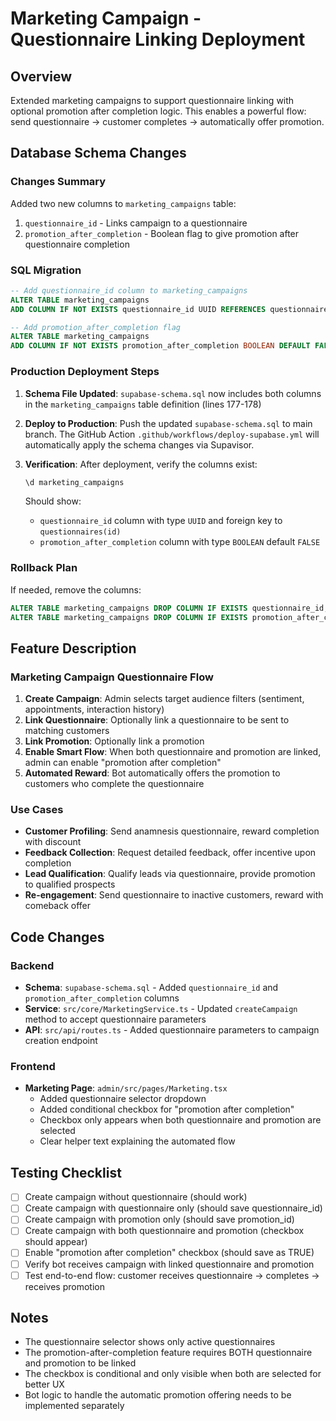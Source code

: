 # Marketing Campaign - Questionnaire Linking Deployment

## Overview
Extended marketing campaigns to support questionnaire linking with optional promotion after completion logic. This enables a powerful flow: send questionnaire → customer completes → automatically offer promotion.

## Database Schema Changes

### Changes Summary
Added two new columns to `marketing_campaigns` table:
1. `questionnaire_id` - Links campaign to a questionnaire
2. `promotion_after_completion` - Boolean flag to give promotion after questionnaire completion

### SQL Migration

```sql
-- Add questionnaire_id column to marketing_campaigns
ALTER TABLE marketing_campaigns 
ADD COLUMN IF NOT EXISTS questionnaire_id UUID REFERENCES questionnaires(id) ON DELETE SET NULL;

-- Add promotion_after_completion flag
ALTER TABLE marketing_campaigns 
ADD COLUMN IF NOT EXISTS promotion_after_completion BOOLEAN DEFAULT FALSE;
```

### Production Deployment Steps

1. **Schema File Updated**: `supabase-schema.sql` now includes both columns in the `marketing_campaigns` table definition (lines 177-178)

2. **Deploy to Production**: Push the updated `supabase-schema.sql` to main branch. The GitHub Action `.github/workflows/deploy-supabase.yml` will automatically apply the schema changes via Supavisor.

3. **Verification**: After deployment, verify the columns exist:
   ```sql
   \d marketing_campaigns
   ```
   Should show:
   - `questionnaire_id` column with type `UUID` and foreign key to `questionnaires(id)`
   - `promotion_after_completion` column with type `BOOLEAN` default `FALSE`

### Rollback Plan
If needed, remove the columns:
```sql
ALTER TABLE marketing_campaigns DROP COLUMN IF EXISTS questionnaire_id;
ALTER TABLE marketing_campaigns DROP COLUMN IF EXISTS promotion_after_completion;
```

## Feature Description

### Marketing Campaign Questionnaire Flow
1. **Create Campaign**: Admin selects target audience filters (sentiment, appointments, interaction history)
2. **Link Questionnaire**: Optionally link a questionnaire to be sent to matching customers
3. **Link Promotion**: Optionally link a promotion
4. **Enable Smart Flow**: When both questionnaire and promotion are linked, admin can enable "promotion after completion"
5. **Automated Reward**: Bot automatically offers the promotion to customers who complete the questionnaire

### Use Cases
- **Customer Profiling**: Send anamnesis questionnaire, reward completion with discount
- **Feedback Collection**: Request detailed feedback, offer incentive upon completion
- **Lead Qualification**: Qualify leads via questionnaire, provide promotion to qualified prospects
- **Re-engagement**: Send questionnaire to inactive customers, reward with comeback offer

## Code Changes

### Backend
- **Schema**: `supabase-schema.sql` - Added `questionnaire_id` and `promotion_after_completion` columns
- **Service**: `src/core/MarketingService.ts` - Updated `createCampaign` method to accept questionnaire parameters
- **API**: `src/api/routes.ts` - Added questionnaire parameters to campaign creation endpoint

### Frontend
- **Marketing Page**: `admin/src/pages/Marketing.tsx`
  - Added questionnaire selector dropdown
  - Added conditional checkbox for "promotion after completion"
  - Checkbox only appears when both questionnaire and promotion are selected
  - Clear helper text explaining the automated flow

## Testing Checklist
- [ ] Create campaign without questionnaire (should work)
- [ ] Create campaign with questionnaire only (should save questionnaire_id)
- [ ] Create campaign with promotion only (should save promotion_id)
- [ ] Create campaign with both questionnaire and promotion (checkbox should appear)
- [ ] Enable "promotion after completion" checkbox (should save as TRUE)
- [ ] Verify bot receives campaign with linked questionnaire and promotion
- [ ] Test end-to-end flow: customer receives questionnaire → completes → receives promotion

## Notes
- The questionnaire selector shows only active questionnaires
- The promotion-after-completion feature requires BOTH questionnaire and promotion to be linked
- The checkbox is conditional and only visible when both are selected for better UX
- Bot logic to handle the automatic promotion offering needs to be implemented separately
